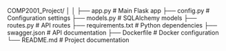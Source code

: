COMP2001_Project/
│
│
├── app.py               # Main Flask app
├── config.py            # Configuration settings
├── models.py            # SQLAlchemy models
├── routes.py            # API routes
├── requirements.txt     # Python dependencies
├── swagger.json         # API documentation
├── Dockerfile           # Docker configuration
└── README.md            # Project documentation
